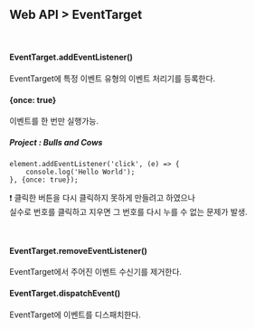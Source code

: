 Web API > EventTarget
-

<br />

<h4>EventTarget.addEventListener()</h4>
EventTarget에 특정 이벤트 유형의 이벤트 처리기를 등록한다.

<h4>{once: true}</h4>
이벤트를 한 번만 실행가능.

<h5>Project : Bulls and Cows</h5>

```
element.addEventListener('click', (e) => {
    console.log('Hello World');
}, {once: true});
```
❗ 클릭한 버튼을 다시 클릭하지 못하게 만들려고 하였으나 <br /> 
실수로 번호를 클릭하고 지우면 그 번호를 다시 누를 수 없는 문제가 발생.

<br />

<h4>EventTarget.removeEventListener()</h4>
EventTarget에서 주어진 이벤트 수신기를 제거한다.

<br />

<h4>EventTarget.dispatchEvent()</h4>
EventTarget에 이벤트를 디스패치한다.